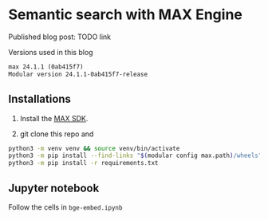 # Semantic search with MAX Engine

Published blog post: TODO link

Versions used in this blog

```txt
max 24.1.1 (0ab415f7)
Modular version 24.1.1-0ab415f7-release
```

## Installations

1. Install the [MAX SDK](https://docs.modular.com/engine/get-started).

2. git clone this repo and

```sh
python3 -m venv venv && source venv/bin/activate
python3 -m pip install --find-links "$(modular config max.path)/wheels" max-engine
python3 -m pip install -r requirements.txt
```

## Jupyter notebook

Follow the cells in `bge-embed.ipynb`
